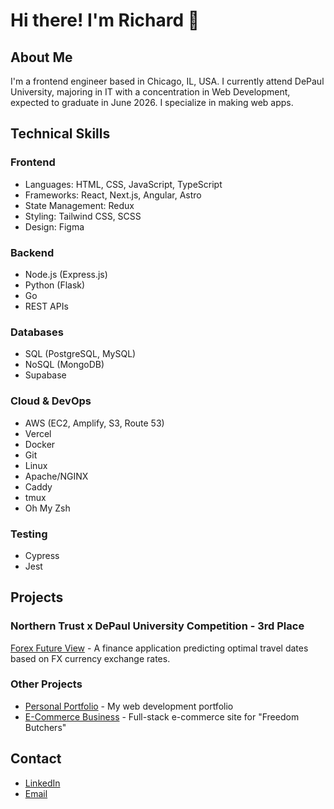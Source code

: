 # Hi there! I'm Richard 👋

## About Me
I'm a frontend engineer based in Chicago, IL, USA. I currently attend DePaul University, majoring in IT with a concentration in Web Development, expected to graduate in June 2026. I specialize in making web apps.

## Technical Skills

### Frontend
- Languages: HTML, CSS, JavaScript, TypeScript
- Frameworks: React, Next.js, Angular, Astro
- State Management: Redux
- Styling: Tailwind CSS, SCSS
- Design: Figma

### Backend
- Node.js (Express.js)
- Python (Flask)
- Go
- REST APIs

### Databases
- SQL (PostgreSQL, MySQL)
- NoSQL (MongoDB)
- Supabase

### Cloud & DevOps
- AWS (EC2, Amplify, S3, Route 53)
- Vercel
- Docker
- Git
- Linux
- Apache/NGINX
- Caddy
- tmux
- Oh My Zsh

### Testing
- Cypress
- Jest

## Projects

### Northern Trust x DePaul University Competition - 3rd Place
[Forex Future View](https://depaul-northern-trust-hackathon.vercel.app/) - A finance application predicting optimal travel dates based on FX currency exchange rates. 

### Other Projects
- [Personal Portfolio](https://github.com/RichardLechko/React-Resume) - My web development portfolio
- [E-Commerce Business](https://github.com/RichardLechko/superior-sphere) - Full-stack e-commerce site for "Freedom Butchers"

## Contact
- [LinkedIn](https://www.linkedin.com/in/richard-lechko/)
- [Email](mailto:richardlechko@gmail.com)
